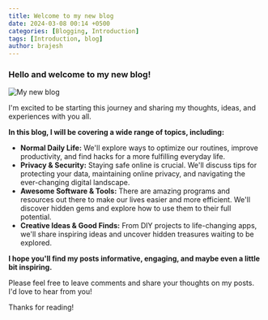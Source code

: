 ```yaml
---
title: Welcome to my new blog
date: 2024-03-08 00:14 +0500
categories: [Blogging, Introduction]
tags: [Introduction, blog]
author: brajesh
---
```

### Hello and welcome to my new blog!
![My new blog](https://encrypted-tbn0.gstatic.com/images?q=tbn:ANd9GcTB7oM1XOrPJbc7oGJC40ieNsTmuwT5Fn7g1iFUAQ2fmxzxScdj0l1DXrD4&s=10)

I'm excited to be starting this journey and sharing my thoughts, ideas, and experiences with you all.  

**In this blog, I will be covering a wide range of topics, including:**

* **Normal Daily Life:**  We'll explore ways to optimize our routines, improve productivity, and find hacks for a more fulfilling everyday life. 
* **Privacy & Security:**  Staying safe online is crucial. We'll discuss tips for protecting your data, maintaining online privacy, and navigating the ever-changing digital landscape.
* **Awesome Software & Tools:**  There are amazing programs and resources out there to make our lives easier and more efficient.  We'll discover hidden gems and explore how to use them to their full potential.
* **Creative Ideas & Good Finds:**  From DIY projects to life-changing apps, we'll share inspiring ideas and uncover hidden treasures waiting to be explored.

**I hope you'll find my posts informative, engaging, and maybe even a little bit inspiring.**  

Please feel free to leave comments and share your thoughts on my posts. I'd love to hear from you!

Thanks for reading!

